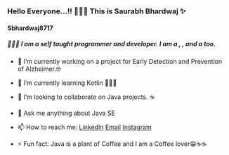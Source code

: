 ### Hello Everyone...!! 🙋🏻‍♂️ This is Saurabh Bhardwaj ✨
#### Sbhardwaj8717
##### 👨🏻‍💻 I am a self taught programmer and developer. I am a <Java Developer> , <Front End Web Developer>, <Desktop Application Developer using Java> and a <Competitive programmer> too.


- 🔭 I’m currently working on a project for Early Detection and Prevention of Alzheimer.🤓
- 🌱 I’m currently learning Kotlin 👨🏻‍💻
- 👯 I’m looking to collaborate on Java projects. ☕
- 💬 Ask me anything about Java SE 
- 📫 How to reach me: 
           [LinkedIn](https://www.linkedin.com/in/sbhardwaj8717/)
           [Email](sbhardwaj8717@protonmail.com)
           [Instagram](https://www.instagram.com/abandoned.me.to.myself/)
           
- ⚡ Fun fact: Java is a plant of Coffee and I am a Coffee lover😁☕☕


